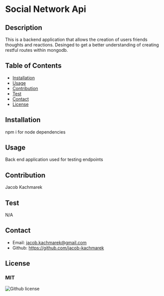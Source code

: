 # Social Network Api
  ## Description
  This is a backend application that allows the creation of users friends thoughts and reactions. Desinged to get a better understanding of creating restful routes within mongodb.

  ## Table of Contents

  * [Installation](#installation)
  * [Usage](#usage)
  * [Contribution](#contribution)
  * [Test](#test)
  * [Contact](#contact)
  * [License](#license)

  ## Installation
  npm i for node dependencies

  ## Usage
  Back end application used for testing endpoints

  ## Contribution
  Jacob Kachmarek

  ## Test 
  N/A

  ## Contact
  - Email: jacob.kachmarek@gmail.com
  - Github: https://github.com/jacob-kachmarek

  ## License 
  ### MIT
  ![Github license](https://img.shields.io/badge/license-MIT-yellow)